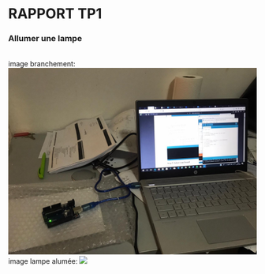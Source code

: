 <h1>RAPPORT TP1</h1>
<h3>Allumer une lampe</h3>
<br>
image branchement: <img src="lab/TP1/pictures/branchement.jpeg"/>
<br>
image lampe alumée: <img src="lab/TP1/pictures/lampe_allumee.jpeg"/>
